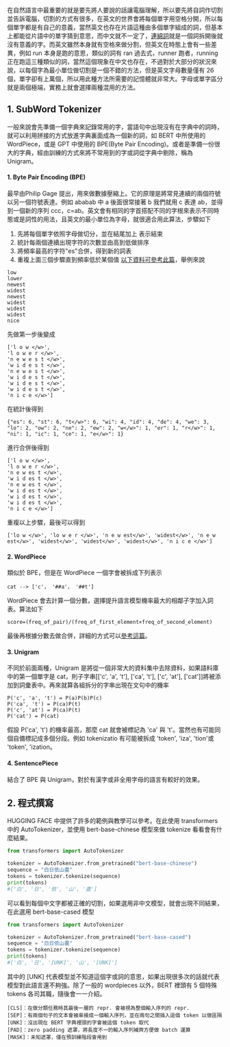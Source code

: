 在自然語言中最重要的就是要先將人要說的話讓電腦理解，所以要先將自詞作切割並告訴電腦，切割的方式有很多，在英文的世界會將每個單字用空格分開，所以每個單字都是有自己的意義，當然英文也存在片語這種由多個單字組成的詞，但基本上都能從片語中的單字猜到意思，而中文就不一定了，[連綿詞](https://zh.wikipedia.org/zh-tw/%E8%81%AF%E7%B6%BF%E8%A9%9E)就是一個詞拆開後就沒有意義的字。而英文雖然本身就有空格來做分割，但英文在時態上會有一些差異，例如 run 本身是跑的意思，類似的詞有 ran 過去式，runner 跑者，running 正在跑這三種類似的詞，當然這個現象在中文也存在，不過對於大部分的狀況來說，以每個字為最小單位做切割是一個不錯的方法，但是英文字母數量僅有 26 個，單字卻有上萬個，所以用此種方法所需要的記憶體就非常大。字母或單字區分就是兩個極端，實務上就會選擇兩種混用的方法。

## 1. SubWord Tokenizer
一般來說會先準備一個字典來記錄常用的字，當語句中出現沒有在字典中的詞時，就可以利用拼接的方式放進字典裏面成為一個新的詞，如 BERT 中所使用的 WordPiece，或是 GPT 中使用的 BPE(Byte Pair Encoding)。或者是準備一份很大的字典，經由訓練的方式來將不常用到的字或詞從字典中剔除，稱為 Unigram。

#### 1. Byte Pair Encoding (BPE)
最早由Philip Gage 提出，用來做數據壓縮上。它的原理是將常見連續的兩個符號以另一個符號表達。例如 ababab 中 a 後面很常接著 b 我們就用 c 表達 ab，並得到一個新的序列 ccc，c=ab。英文會有相同的字首搭配不同的字根來表示不同時態或是詞性的用法，且英文的最小單位為字母，就很適合用此算法，步驟如下
1. 先將每個單字依照字母做切分，並在結尾加上 </w> 表示結束
2. 統計每兩個連續出現字符的次數並由高到低做排序
3. 將頻率最高的字符"es"合併，得到新的詞表
4. 重複上面三個步驟直到頻率低於某個值
[以下資料可參考此篇](https://www.zhaokangkang.com/article/6843fe1d-f846-4eae-9fd1-cf10fdfb5d15)，舉例來說
```
low
lower
newest
widest
newest
widest
widest
widest
nice
```
先做第一步後變成
```
['l o w </w>', 
'l o w e r </w>', 
'n e w e s t </w>', 
'w i d e s t </w>', 
'n e w e s t </w>', 
'w i d e s t </w>', 
'w i d e s t </w>', 
'w i d e s t </w>', 
'n i c e </w>']
```
在統計後得到
```
{"es": 6, "st": 6, "t</w>": 6, "wi": 4, "id": 4, "de": 4, "we": 3, "lo": 2, "ow": 2, "ne": 2, "ew": 2, "w</w>": 1, "er": 1, "r</w>": 1, "ni": 1, "ic": 1, "ce": 1, "e</w>": 1}
```
進行合併後得到
```
['l o w </w>', 
'l o w e r </w>', 
'n e w es t </w>', 
'w i d es t </w>',
'n e w es t </w>', 
'w i d es t </w>', 
'w i d es t </w>', 
'w i d es t </w>', 
'n i c e </w>']
```
重複以上步驟，最後可以得到
```
['lo w </w>', 'lo w e r </w>', 'n e w est</w>', 'widest</w>', 'n e w est</w>', 'widest</w>', 'widest</w>', 'widest</w>', 'n i c e </w>']
```

#### 2. WordPiece
類似於 BPE，但是在 WordPiece 一個字會被拆成下列表示
```
cat --> ['c'， '##a'， '##t']
```
WordPiece 會去計算一個分數，選擇提升語言模型機率最大的相鄰子字加入詞表。算法如下
```
score=(freq_of_pair)/(freq_of_first_element×freq_of_second_element)
```
最後再根據分數去做合併，詳細的方式可以[參考這篇](https://www.51cto.com/article/779682.html)。

#### 3. Unigram
不同於前面兩種，Unigram 是將從一個非常大的資料集中去除資料，如果語料庫中的第一個單字是 cat，則子字串[['c', 'a', 't'], ['ca', 't'], ['c', 'at'], ['cat']]將被添加到詞彙表中。再來就算各組拆分的字串出現在文句中的機率
```
P('c', 'a', 't') = P(a)P(b)P(c)
P('ca', 't') = P(ca)P(t)
P('c', 'at') = P(ca)P(t)
P('cat') = P(cat)
```
假設 P('ca', 't') 的機率最高，那麼 cat 就會被標記為 'ca' 與 't'。當然也有可能同個自備標記成多個分段。例如 tokenizatio 有可能被拆成 'token', 'iza', 'tion'或 'token', 'ization。

#### 4. SentencePiece
結合了 BPE 與 Unigram，對於有漢字或非全用字母的語言有較好的效果。

## 2. 程式撰寫
HUGGING FACE 中提供了許多的範例與教學可以參考。在此使用 transformers 中的 AutoTokenizer，並使用 bert-base-chinese 模型來做 tokenize 看看會有什麼結果。
```PYTHON
from transformers import AutoTokenizer

tokenizer = AutoTokenizer.from_pretrained("bert-base-chinese")
sequence = "白日依山盡"
tokens = tokenizer.tokenize(sequence)
print(tokens)
#['白', '日', '依', '山', '盡']
```
可以看到每個中文字都被正確的切割，如果選用非中文模型，就會出現不同結果，在此選用 bert-base-cased 模型
```PYTHON
from transformers import AutoTokenizer

tokenizer = AutoTokenizer.from_pretrained("bert-base-cased")
sequence = "白日依山盡"
tokens = tokenizer.tokenize(sequence)
print(tokens)
#['白', '日', '[UNK]', '山', '[UNK]']
```
其中的 [UNK] 代表模型並不知道這個字或詞的意思，如果出現很多次的話就代表模型對此語言還不夠強。除了一般的 wordpieces 以外，BERT 裡頭有 5 個特殊 tokens 各司其職，隨後會一一介紹。
```
[CLS]：在做分類任務時其最後一層的 repr. 會被視為整個輸入序列的 repr.
[SEP]：有兩個句子的文本會被串接成一個輸入序列，並在兩句之間插入這個 token 以做區隔
[UNK]：沒出現在 BERT 字典裡頭的字會被這個 token 取代
[PAD]：zero padding 遮罩，將長度不一的輸入序列補齊方便做 batch 運算
[MASK]：未知遮罩，僅在預訓練階段會用到
```

